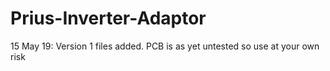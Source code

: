 # Prius-Inverter-Adaptor

15 May 19:  Version 1 files added.  PCB is as yet untested so use at your own risk

